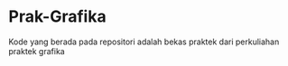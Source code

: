 # Prak-Grafika

Kode yang berada pada repositori adalah bekas praktek dari perkuliahan praktek grafika

